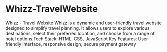 # Whizz-TravelWebsite
Whizz - Travel Website Whizz is a dynamic and user-friendly travel website designed to simplify travel planning. It allows users to explore various destinations, select their preferred location, and choose from a range of hotel options.Tech Stack: HTML, CSS, JavaScript Key Features: User-friendly interface, responsive design, secure payment gateway
